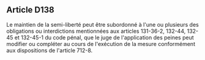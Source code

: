 Article D138
----
Le maintien de la semi-liberté peut être subordonné à l'une ou plusieurs des
obligations ou interdictions mentionnées aux articles 131-36-2, 132-44, 132-45
et 132-45-1 du code pénal, que le juge de l'application des peines peut modifier
ou compléter au cours de l'exécution de la mesure conformément aux dispositions
de l'article 712-8.
